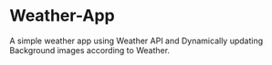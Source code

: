 # Weather-App
A simple weather app using Weather API and Dynamically updating Background images according to Weather.
